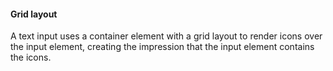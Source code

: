 #### Grid layout

A text input uses a container element with a grid layout to render icons over the input element, creating the impression that the input element contains the icons.
